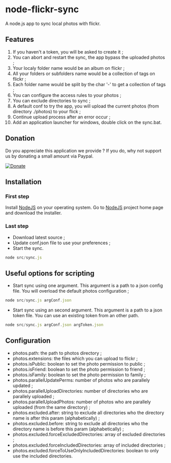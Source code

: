 # node-flickr-sync

A node.js app to sync local photos with flickr.

## Features

  1. If you haven't a token, you will be asked to create it ;
  2. You can abort and restart the sync, the app bypass the uploaded photos ;
  3. Your localy folder name would be an album on flickr ;
  4. All your folders or subfolders name would be a collection of tags on flickr ; 
  5. Each folder name would be split by the char '-' to get a collection of tags ;
  6. You can configure the access rules to your photos ;
  7. You can exclude directories to sync ;
  8. A default conf to try the app, you will upload the current photos (from directory ./photos) to your flick ;
  9. Continue upload process after an error occur ;
  10. Add an application launcher for windows, double click on the sync.bat.

## Donation

Do you appreciate this application we provide ?
If you do, why not support us by donating a small amount via Paypal.

[![Donate](https://cms.paypal.com/en_US/i/logo/paypal_logo.gif)](https://www.googledrive.com/host/0B0SxcWkfE1JrTHEycWYzXzNtNGs)

## Installation

### First step 

Install [NodeJS](http://nodejs.org/download) on your operating system. Go to [NodeJS](http://nodejs.org) project home page and download the installer. 

### Last step

  * Download latest source ;
  * Update conf.json file to use your preferences ;
  * Start the sync.

```javascript
node src/sync.js
```

## Useful options for scripting

  * Start sync using one argument. This argument is a path to a json config file. You will overload the default photos configuration ; 

```javascript
node src/sync.js argConf.json
```

  * Start sync using an second argument. This argument is a path to a json token file. You can use an existing token from an other path.

```javascript
node src/sync.js argConf.json argToken.json
```

## Configuration

  * photos.path: the path to photos directory ;
  * photos.extensions: the files which you can upload to flickr ;
  * photos.isPublic: boolean to set the photo permission to public ;
  * photos.isFriend: boolean to set the photo permission to friend ;
  * photos.isFamily: boolean to set the photo permission to family ;
  * photos.parallelUpdatePerms: number of photos who are parallely updated ;
  * photos.parallelUploadDirectories: number of directories who are parallely uploaded ;
  * photos.parallelUploadPhotos: number of photos who are parallely uploaded (from the same directory) ;
  * photos.excluded.after: string to exclude all directories who the directory name is after this param (alphabetically) ;
  * photos.excluded.before: string to exclude all directories who the directory name is before this param (alphabetically) ; 
  * photos.excluded.forceExcludedDirectories: array of excluded directories ;
  * photos.excluded.forceIncludedDirectories: array of included directories ;
  * photos.excluded.forceToUseOnlyIncludedDirectories: boolean to only use the included directories.  